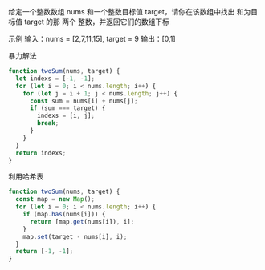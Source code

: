 给定一个整数数组 nums 和一个整数目标值 target，请你在该数组中找出 和为目标值 target 的那 两个 整数，并返回它们的数组下标

示例
输入：nums = [2,7,11,15], target = 9
输出：[0,1]

暴力解法

```js
function twoSum(nums, target) {
  let indexs = [-1, -1];
  for (let i = 0; i < nums.length; i++) {
    for (let j = i + 1; j < nums.length; j++) {
      const sum = nums[i] + nums[j];
      if (sum === target) {
        indexs = [i, j];
        break;
      }
    }
  }
  return indexs;
}
```

利用哈希表

```js
function twoSum(nums, target) {
  const map = new Map();
  for (let i = 0; i < nums.length; i++) {
    if (map.has(nums[i])) {
      return [map.get(nums[i]), i];
    }
    map.set(target - nums[i], i);
  }
  return [-1, -1];
}
```
